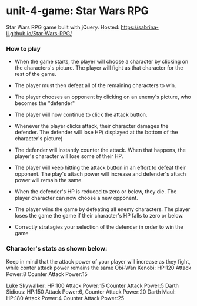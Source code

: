 # unit-4-game: Star Wars RPG
Star Wars RPG game built with jQuery. Hosted: https://sabrina-li.github.io/Star-Wars-RPG/

### How to play

* When the game starts, the player will choose a character by clicking on the characters's picture. The player will fight as that character for the rest of the game.
* The player must then defeat all of the remaining characters to win.
* The player chooses an opponent by clicking on an enemy's picture, who becomes the "defender"
* The player will now continue to click the attack button.
* Whenever the player clicks attack, their character damages the defender. The defender will lose HP( displayed at the bottom of the character's picture)
* The defender will instantly counter the attack. When that happens, the player's character will lose some of their HP.
* The player will keep hitting the attack button in an effort to defeat their opponent. The play's attach power will increase and defender's attach power will remain the same.

* When the defender's HP is reduced to zero or below, they die. The player character can now choose a new opponent.
* The player wins the game by defeating all enemy characters. The player loses the game the game if their character's HP falls to zero or below.
* Correctly stratagies your selection of the defender in order to win the game

### Character's stats as shown below:
Keep in mind that the attack power of your player will increase as they fight, while conter attack power remains the same
Obi-Wan Kenobi:
                HP:120
                Attack Power:8
                Counter Attack Power:15
                
Luke Skywalker:
                HP:100
                Attack Power:15
                Counter Attack Power:5
Darth Sidious:
                HP:150
                Attack Power:6,
                Counter Attack Power:20
Darth Maul:
                HP:180
                Attack Power:4
                Counter Attack Power:25
